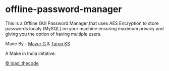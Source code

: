 # offline-password-manager
This is a Offline GUI Password Manager,that uses AES Encryption to store passwords localy (MySQL) on your machine ensuring maximum privacy and 
giving you the option of having multiple users.

Made By - <a href="https://github.com/ThePerkyFellow"> Mayur G </a> & <a href="https://github.com/guitaruser"> Tarun KS </a>

A Make in India initative.

<a href="https://www.loadthecode.ml/"> © load_thecode
